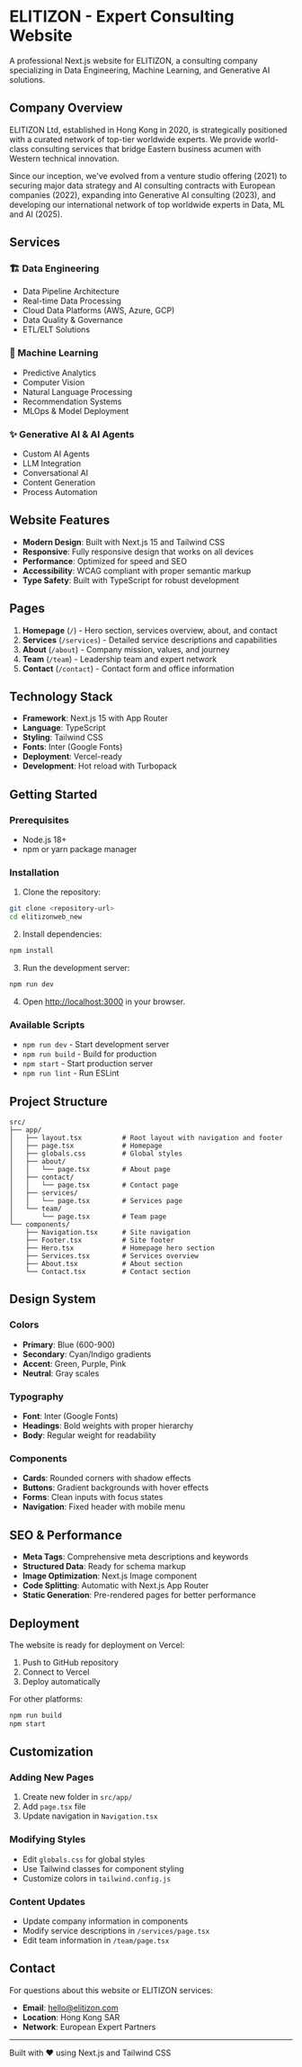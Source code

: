 # ELITIZON - Expert Consulting Website

A professional Next.js website for ELITIZON, a consulting company specializing in Data Engineering, Machine Learning, and Generative AI solutions.

## Company Overview

ELITIZON Ltd, established in Hong Kong in 2020, is strategically positioned with a curated network of top-tier worldwide experts. We provide world-class consulting services that bridge Eastern business acumen with Western technical innovation.

Since our inception, we've evolved from a venture studio offering (2021) to securing major data strategy and AI consulting contracts with European companies (2022), expanding into Generative AI consulting (2023), and developing our international network of top worldwide experts in Data, ML and AI (2025).

## Services

### 🏗️ Data Engineering

- Data Pipeline Architecture
- Real-time Data Processing
- Cloud Data Platforms (AWS, Azure, GCP)
- Data Quality & Governance
- ETL/ELT Solutions

### 🤖 Machine Learning

- Predictive Analytics
- Computer Vision
- Natural Language Processing
- Recommendation Systems
- MLOps & Model Deployment

### ✨ Generative AI & AI Agents

- Custom AI Agents
- LLM Integration
- Conversational AI
- Content Generation
- Process Automation

## Website Features

- **Modern Design**: Built with Next.js 15 and Tailwind CSS
- **Responsive**: Fully responsive design that works on all devices
- **Performance**: Optimized for speed and SEO
- **Accessibility**: WCAG compliant with proper semantic markup
- **Type Safety**: Built with TypeScript for robust development

## Pages

1. **Homepage** (`/`) - Hero section, services overview, about, and contact
2. **Services** (`/services`) - Detailed service descriptions and capabilities
3. **About** (`/about`) - Company mission, values, and journey
4. **Team** (`/team`) - Leadership team and expert network
5. **Contact** (`/contact`) - Contact form and office information

## Technology Stack

- **Framework**: Next.js 15 with App Router
- **Language**: TypeScript
- **Styling**: Tailwind CSS
- **Fonts**: Inter (Google Fonts)
- **Deployment**: Vercel-ready
- **Development**: Hot reload with Turbopack

## Getting Started

### Prerequisites

- Node.js 18+
- npm or yarn package manager

### Installation

1. Clone the repository:

```bash
git clone <repository-url>
cd elitizonweb_new
```

2. Install dependencies:

```bash
npm install
```

3. Run the development server:

```bash
npm run dev
```

4. Open [http://localhost:3000](http://localhost:3000) in your browser.

### Available Scripts

- `npm run dev` - Start development server
- `npm run build` - Build for production
- `npm start` - Start production server
- `npm run lint` - Run ESLint

## Project Structure

```
src/
├── app/
│   ├── layout.tsx          # Root layout with navigation and footer
│   ├── page.tsx            # Homepage
│   ├── globals.css         # Global styles
│   ├── about/
│   │   └── page.tsx        # About page
│   ├── contact/
│   │   └── page.tsx        # Contact page
│   ├── services/
│   │   └── page.tsx        # Services page
│   └── team/
│       └── page.tsx        # Team page
└── components/
    ├── Navigation.tsx      # Site navigation
    ├── Footer.tsx          # Site footer
    ├── Hero.tsx            # Homepage hero section
    ├── Services.tsx        # Services overview
    ├── About.tsx           # About section
    └── Contact.tsx         # Contact section
```

## Design System

### Colors

- **Primary**: Blue (600-900)
- **Secondary**: Cyan/Indigo gradients
- **Accent**: Green, Purple, Pink
- **Neutral**: Gray scales

### Typography

- **Font**: Inter (Google Fonts)
- **Headings**: Bold weights with proper hierarchy
- **Body**: Regular weight for readability

### Components

- **Cards**: Rounded corners with shadow effects
- **Buttons**: Gradient backgrounds with hover effects
- **Forms**: Clean inputs with focus states
- **Navigation**: Fixed header with mobile menu

## SEO & Performance

- **Meta Tags**: Comprehensive meta descriptions and keywords
- **Structured Data**: Ready for schema markup
- **Image Optimization**: Next.js Image component
- **Code Splitting**: Automatic with Next.js App Router
- **Static Generation**: Pre-rendered pages for better performance

## Deployment

The website is ready for deployment on Vercel:

1. Push to GitHub repository
2. Connect to Vercel
3. Deploy automatically

For other platforms:

```bash
npm run build
npm start
```

## Customization

### Adding New Pages

1. Create new folder in `src/app/`
2. Add `page.tsx` file
3. Update navigation in `Navigation.tsx`

### Modifying Styles

- Edit `globals.css` for global styles
- Use Tailwind classes for component styling
- Customize colors in `tailwind.config.js`

### Content Updates

- Update company information in components
- Modify service descriptions in `/services/page.tsx`
- Edit team information in `/team/page.tsx`

## Contact

For questions about this website or ELITIZON services:

- **Email**: hello@elitizon.com
- **Location**: Hong Kong SAR
- **Network**: European Expert Partners

---

Built with ❤️ using Next.js and Tailwind CSS
